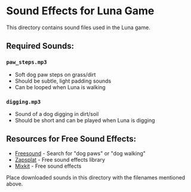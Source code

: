 # Sound Effects for Luna Game

This directory contains sound files used in the Luna game.

## Required Sounds:

### `paw_steps.mp3`

- Soft dog paw steps on grass/dirt
- Should be subtle, light padding sounds
- Can be looped when Luna is walking

### `digging.mp3`

- Sound of a dog digging in dirt/soil
- Should be short and can be played when Luna is digging

## Resources for Free Sound Effects:

- [Freesound](https://freesound.org) - Search for "dog paws" or "dog walking"
- [Zapsplat](https://www.zapsplat.com) - Free sound effects library
- [Mixkit](https://mixkit.co/free-sound-effects/) - Free sound effects

Place downloaded sounds in this directory with the filenames mentioned above.
